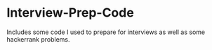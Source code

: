 # Interview-Prep-Code
Includes some code I used to prepare for interviews as well as some hackerrank problems.
